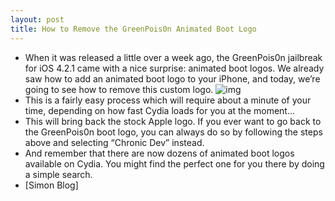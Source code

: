 ```yaml
---
layout: post
title: How to Remove the GreenPois0n Animated Boot Logo
---
```

* When it was released a little over a week ago, the GreenPois0n jailbreak for iOS 4.2.1 came with a nice surprise: animated boot logos. We already saw how to add an animated boot logo to your iPhone, and today, we’re going to see how to remove this custom logo.
![img](http://media.idownloadblog.com/wp-content/uploads/2011/02/Remove-Boot-Logo.jpg)
* This is a fairly easy process which will require about a minute of your time, depending on how fast Cydia loads for you at the moment…
* This will bring back the stock Apple logo. If you ever want to go back to the GreenPois0n boot logo, you can always do so by following the steps above and selecting “Chronic Dev” instead.
* And remember that there are now dozens of animated boot logos available on Cydia. You might find the perfect one for you there by doing a simple search.
* [Simon Blog]

